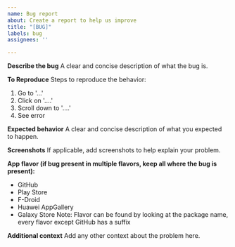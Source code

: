 ```yaml
---
name: Bug report
about: Create a report to help us improve
title: "[BUG]"
labels: bug
assignees: ''

---
```


**Describe the bug**
A clear and concise description of what the bug is.

**To Reproduce**
Steps to reproduce the behavior:
1. Go to '...'
2. Click on '....'
3. Scroll down to '....'
4. See error

**Expected behavior**
A clear and concise description of what you expected to happen.

**Screenshots**
If applicable, add screenshots to help explain your problem.

**App flavor (if bug present in multiple flavors, keep all where the bug is present):**
 - GitHub
 - Play Store
 - F-Droid
 - Huawei AppGallery
 - Galaxy Store
Note: Flavor can be found by looking at the package name, every flavor except GitHub has a suffix

**Additional context**
Add any other context about the problem here.
